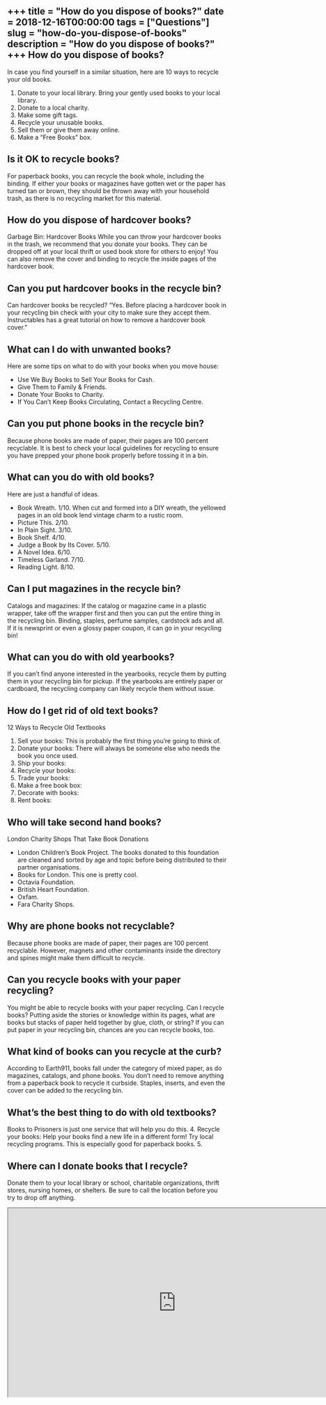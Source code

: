 +++
title = "How do you dispose of books?"
date = 2018-12-16T00:00:00
tags = ["Questions"]
slug = "how-do-you-dispose-of-books"
description = "How do you dispose of books?"
+++
How do you dispose of books?
----------------------------

In case you find yourself in a similar situation, here are 10 ways to recycle your old books.

1. Donate to your local library. Bring your gently used books to your local library.
2. Donate to a local charity.
3. Make some gift tags.
4. Recycle your unusable books.
5. Sell them or give them away online.
6. Make a “Free Books” box.

Is it OK to recycle books?
--------------------------

For paperback books, you can recycle the book whole, including the binding. If either your books or magazines have gotten wet or the paper has turned tan or brown, they should be thrown away with your household trash, as there is no recycling market for this material.

How do you dispose of hardcover books?
--------------------------------------

Garbage Bin: Hardcover Books While you can throw your hardcover books in the trash, we recommend that you donate your books. They can be dropped off at your local thrift or used book store for others to enjoy! You can also remove the cover and binding to recycle the inside pages of the hardcover book.

Can you put hardcover books in the recycle bin?
-----------------------------------------------

Can hardcover books be recycled? “Yes. Before placing a hardcover book in your recycling bin check with your city to make sure they accept them. Instructables has a great tutorial on how to remove a hardcover book cover.”

What can I do with unwanted books?
----------------------------------

Here are some tips on what to do with your books when you move house:

- Use We Buy Books to Sell Your Books for Cash.
- Give Them to Family &amp; Friends.
- Donate Your Books to Charity.
- If You Can’t Keep Books Circulating, Contact a Recycling Centre.

Can you put phone books in the recycle bin?
-------------------------------------------

Because phone books are made of paper, their pages are 100 percent recyclable. It is best to check your local guidelines for recycling to ensure you have prepped your phone book properly before tossing it in a bin.

What can you do with old books?
-------------------------------

Here are just a handful of ideas.

- Book Wreath. 1/10. When cut and formed into a DIY wreath, the yellowed pages in an old book lend vintage charm to a rustic room.
- Picture This. 2/10.
- In Plain Sight. 3/10.
- Book Shelf. 4/10.
- Judge a Book by Its Cover. 5/10.
- A Novel Idea. 6/10.
- Timeless Garland. 7/10.
- Reading Light. 8/10.

Can I put magazines in the recycle bin?
---------------------------------------

Catalogs and magazines: If the catalog or magazine came in a plastic wrapper, take off the wrapper first and then you can put the entire thing in the recycling bin. Binding, staples, perfume samples, cardstock ads and all. If it is newsprint or even a glossy paper coupon, it can go in your recycling bin!

What can you do with old yearbooks?
-----------------------------------

If you can’t find anyone interested in the yearbooks, recycle them by putting them in your recycling bin for pickup. If the yearbooks are entirely paper or cardboard, the recycling company can likely recycle them without issue.

How do I get rid of old text books?
-----------------------------------

12 Ways to Recycle Old Textbooks

1. Sell your books: This is probably the first thing you’re going to think of.
2. Donate your books: There will always be someone else who needs the book you once used.
3. Ship your books:
4. Recycle your books:
5. Trade your books:
6. Make a free book box:
7. Decorate with books:
8. Rent books:

Who will take second hand books?
--------------------------------

London Charity Shops That Take Book Donations

- London Children’s Book Project. The books donated to this foundation are cleaned and sorted by age and topic before being distributed to their partner organisations.
- Books for London. This one is pretty cool.
- Octavia Foundation.
- British Heart Foundation.
- Oxfam.
- Fara Charity Shops.

Why are phone books not recyclable?
-----------------------------------

Because phone books are made of paper, their pages are 100 percent recyclable. However, magnets and other contaminants inside the directory and spines might make them difficult to recycle.

Can you recycle books with your paper recycling?
------------------------------------------------

You might be able to recycle books with your paper recycling. Can I recycle books? Putting aside the stories or knowledge within its pages, what are books but stacks of paper held together by glue, cloth, or string? If you can put paper in your recycling bin, chances are you can recycle books, too.

What kind of books can you recycle at the curb?
-----------------------------------------------

According to Earth911, books fall under the category of mixed paper, as do magazines, catalogs, and phone books. You don’t need to remove anything from a paperback book to recycle it curbside. Staples, inserts, and even the cover can be added to the recycling bin.

What’s the best thing to do with old textbooks?
-----------------------------------------------

Books to Prisoners is just one service that will help you do this. 4. Recycle your books: Help your books find a new life in a different form! Try local recycling programs. This is especially good for paperback books. 5.

Where can I donate books that I recycle?
----------------------------------------

Donate them to your local library or school, charitable organizations, thrift stores, nursing homes, or shelters. Be sure to call the location before you try to drop off anything.

<iframe allow="accelerometer; autoplay; clipboard-write; encrypted-media; gyroscope; picture-in-picture" allowfullscreen="" class="__youtube_prefs__  epyt-is-override  no-lazyload" data-no-lazy="1" data-origheight="433" data-origwidth="770" data-skipgform_ajax_framebjll="" height="433" id="_ytid_87441" loading="lazy" src="https://www.youtube.com/embed/mPrSja2FMBI?enablejsapi=1&autoplay=0&cc_load_policy=0&cc_lang_pref=&iv_load_policy=1&loop=0&modestbranding=0&rel=1&fs=1&playsinline=0&autohide=2&theme=dark&color=red&controls=1&" title="YouTube player" width="770"></iframe>